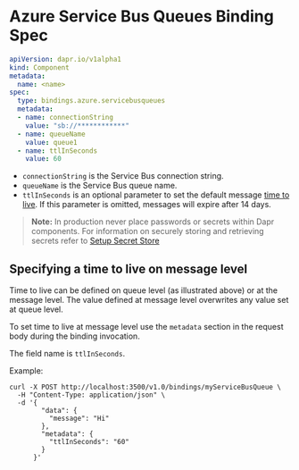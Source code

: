 # Azure Service Bus Queues Binding Spec

```yml
apiVersion: dapr.io/v1alpha1
kind: Component
metadata:
  name: <name>
spec:
  type: bindings.azure.servicebusqueues
  metadata:
  - name: connectionString
    value: "sb://************"
  - name: queueName
    value: queue1
  - name: ttlInSeconds
    value: 60
```

- `connectionString` is the Service Bus connection string.
- `queueName` is the Service Bus queue name.
- `ttlInSeconds` is an optional parameter to set the default message [time to live](https://docs.microsoft.com/azure/service-bus-messaging/message-expiration). If this parameter is omitted, messages will expire after 14 days.

> **Note:** In production never place passwords or secrets within Dapr components. For information on securely storing and retrieving secrets refer to [Setup Secret Store](../../../howto/setup-secret-store)

## Specifying a time to live on message level

Time to live can be defined on queue level (as illustrated above) or at the message level. The value defined at message level overwrites any value set at queue level.

To set time to live at message level use the `metadata` section in the request body during the binding invocation.

The field name is `ttlInSeconds`.

Example:

```shell
curl -X POST http://localhost:3500/v1.0/bindings/myServiceBusQueue \
  -H "Content-Type: application/json" \
  -d '{
        "data": {
          "message": "Hi"
        },
        "metadata": {
          "ttlInSeconds": "60"
        }
      }'
```
